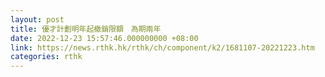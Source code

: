 ```yaml
---
layout: post
title: 優才計劃明年起撤銷限額　為期兩年
date: 2022-12-23 15:57:46.000000000 +08:00
link: https://news.rthk.hk/rthk/ch/component/k2/1681107-20221223.htm
categories: rthk
---
```



